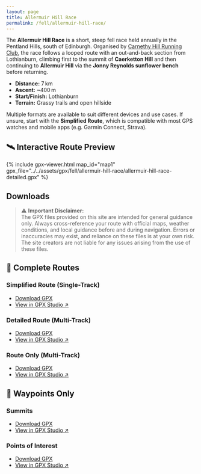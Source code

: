 ```yaml
---
layout: page
title: Allermuir Hill Race
permalink: /fell/allermuir-hill-race/
---
```


The **Allermuir Hill Race** is a short, steep fell race held annually in the Pentland Hills, south of Edinburgh. Organised by [Carnethy Hill Running Club](http://carnethy.com/carnethy-organised-races/allermuir-hill-race/), the race follows a looped route with an out-and-back section from Lothianburn, climbing first to the summit of **Caerketton Hill** and then continuing to **Allermuir Hill** via the **Jonny Reynolds sunflower bench** before returning.

- **Distance:** 7 km  
- **Ascent:** ~400 m  
- **Start/Finish:** Lothianburn  
- **Terrain:** Grassy trails and open hillside

Multiple formats are available to suit different devices and use cases. If unsure, start with the **Simplified Route**, which is compatible with most GPS watches and mobile apps (e.g. Garmin Connect, Strava).

## 🛰️ Interactive Route Preview

{% include gpx-viewer.html map_id="map1" gpx_file="../../assets/gpx/fell/allermuir-hill-race/allermuir-hill-race-detailed.gpx" %}

## Downloads

> ⚠️ **Important Disclaimer:**  
> The GPX files provided on this site are intended for general guidance only. Always cross-reference your route with official maps, weather conditions, and local guidance before and during navigation. Errors or inaccuracies may exist, and reliance on these files is at your own risk. The site creators are not liable for any issues arising from the use of these files.

## 🔁 Complete Routes

### Simplified Route (Single-Track)
- [Download GPX](../../assets/gpx/fell/allermuir-hill-race/allermuir-hill-race-simplified.gpx)  
- [View in GPX Studio ↗](https://gpx.studio/app?files=["https://thomasturrell.github.io/running-routes/assets/gpx/fell/allermuir-hill-race/allermuir-hill-race-simplified.gpx"])

### Detailed Route (Multi-Track)
- [Download GPX](../../assets/gpx/fell/allermuir-hill-race/allermuir-hill-race-detailed.gpx)  
- [View in GPX Studio ↗](https://gpx.studio/app?files=["https://thomasturrell.github.io/running-routes/assets/gpx/fell/allermuir-hill-race/allermuir-hill-race-detailed.gpx"])

### Route Only (Multi-Track)
- [Download GPX](../../assets/gpx/fell/allermuir-hill-race/allermuir-hill-race-track.gpx)  
- [View in GPX Studio ↗](https://gpx.studio/app?files=["https://thomasturrell.github.io/running-routes/assets/gpx/fell/allermuir-hill-race/allermuir-hill-race-track.gpx"])

## 📍 Waypoints Only

### Summits
- [Download GPX](../../assets/gpx/fell/allermuir-hill-race/allermuir-hill-race-summits.gpx)  
- [View in GPX Studio ↗](https://gpx.studio/app?files=["https://thomasturrell.github.io/running-routes/assets/gpx/fell/allermuir-hill-race/allermuir-hill-race-summits.gpx"])

### Points of Interest
- [Download GPX](../../assets/gpx/fell/allermuir-hill-race/allermuir-hill-race-points-of-interest.gpx)  
- [View in GPX Studio ↗](https://gpx.studio/app?files=["https://thomasturrell.github.io/running-routes/assets/gpx/fell/allermuir-hill-race/allermuir-hill-race-points-of-interest.gpx"])
